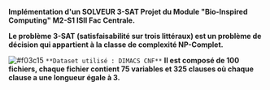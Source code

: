 **Implémentation d'un SOLVEUR 3-SAT Projet du Module "Bio-Inspired Computing" M2-S1 ISII Fac Centrale.**

**Le problème 3-SAT (satisfaisabilité sur trois littéraux) est un problème de décision qui appartient à la classe de complexité NP-Complet.**

![#f03c15](https://via.placeholder.com/15/f03c15/000000?text=+) `**Dataset utilisé : DIMACS CNF**` 
**Il est composé de 100 fichiers, chaque fichier contient 75 variables et 325 clauses où chaque clause a une longueur égale à 3.**
